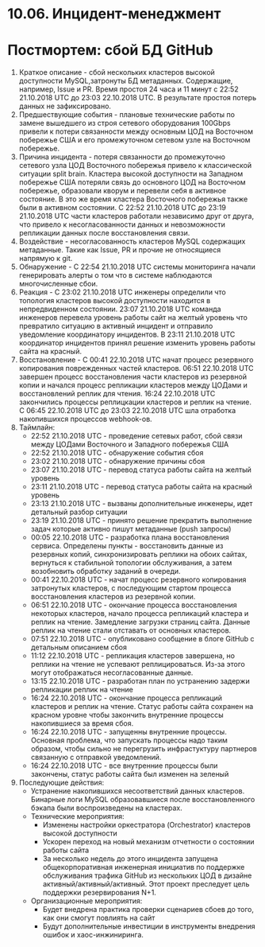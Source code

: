 # 10.06. Инцидент-менеджмент

# Постмортем: сбой БД GitHub
  1. Краткое описание - сбой нескольких кластеров высокой доступности MySQL,затронуты БД метаданных. Содержащие, например, Issue и PR. Время простоя 24 часа и 11 минут с 22:52 21.10.2018 UTC до 23:03 22.10.2018 UTC. В результате простоя потерь данных не зафиксировано.
  2. Предшествующие события - плановые технические работы по замене вышедшего из строя сетевого оборудования 100Gbps привели к потери связанности между основным ЦОД на Восточном побережье США и его промежуточном сетевом узле на Восточном побережье. 
  3. Причина инцидента - потеря связанности до промежуточно сетевого узла ЦОД Восточного побережья привело к классической ситуации split brain. Кластера высокой доступности на Западном побережье США потеряли связь до основного ЦОД на Восточном побережье, образовали кворум и перевели себя в активное состояние. В это же время кластера Восточного побережья также были в активном состоянии. С 22:52 21.10.2018 UTC до 23:19 21.10.2018 UTC части кластеров работали независимо друг от друга, что привело к несогласованности данных и невозможности репликации данных после восстановления связи.
  4. Воздействие - несогласованность кластеров MySQL содержащих метаданные. Такие как Issue, PR и прочие не относящиеся напрямую к git.
  5. Обнаружение - С 22:54 21.10.2018 UTC системы мониторинга начали генерировать алерты о том что в системе наблюдаются многочисленные сбои.
  6. Реакция - С 23:02 21.10.2018 UTC инженеры определили что топология кластеров высокой доступности находится в непредвиденном состоянии. 23:07 21.10.2018 UTC команда инженеров перевела уровень работы сайт на желтый уровень что превратило ситуацию в активный инцидент и отправило уведомление координатору инцидентов. В 23:11 21.10.2018 UTC координатор инцидентов принял решение изменить уровень работы сайта на красный.
  7. Восстановление - С 00:41 22.10.2018 UTC начат процесс резервного копирования поврежденных частей кластеров.  06:51 22.10.2018 UTC завершен процесс восстановления части кластеров из резервной копии и начался процесс репликации кластеров между ЦОДами и восстановлений реплик для чтения.  16:24 22.10.2018 UTC закончились процессы реплицкации кластеров и реплик на чтение. С 06:45 22.10.2018 UTC до 23:03 22.10.2018 UTC шла отработка накопившихся процессов webhook-ов.
  8. Таймлайн:
     - 22:52 21.10.2018 UTC - проведение сетевых работ, сбой связи между ЦОДами Восточного и Западного побережья США
     - 22:52 21.10.2018 UTC - обнаружение события сбоя
     - 23:02 21.10.2018 UTC - обнаружение причины сбоя
     - 23:07 21.10.2018 UTC - перевод статуса работы сайта на желтый уровень
     - 23:11 21.10.2018 UTC - перевод статуса работы сайта на красный уровень
     - 23:13 21.10.2018 UTC - вызваны дополнительные инженеры, идет детальный разбор ситуации
     - 23:19 21.10.2018 UTC - принято решение прекратить выполнение задач которые активно пишут метаданные (push запросы)
     - 00:05 22.10.2018 UTC - разработка плана восстановления сервиса. Определены пункты - восстановить данные из резервных копий, синхронизировать реплики на обоих сайтах, вернуться к стабильной топологии обслуживания, а затем возобновить обработку заданий в очереди. 
     - 00:41 22.10.2018 UTC - начат процесс резервного копирования затронутых кластеров, с последующим стартом процесса восстановления кластеров из резервной копии.
     - 06:51 22.10.2018 UTC - окончание процесса восстановления некоторых кластеров, начало процесса репликаций кластера и реплик на чтение. Замедление загрузки страниц сайта. Данные реплик на чтение стали отставать от основных кластеров. 
     - 07:51 22.10.2018 UTC - опубликовано сообщение в блоге GitHub с детальным описанием сбоя
     - 11:12 22.10.2018 UTC - репликация кластеров завершена, но реплики на чтение не успевают реплицироваться. Из-за этого могут отображаться несогласованные данные.
     - 13:15 22.10.2018 UTC - разработан план по устранению задержи репликации реплик на чтение
     - 16:24 22.10.2018 UTC - окончание процесса репликаций кластеров и реплик на чтение. Статус работы сайта сохранен на красном уровне чтобы закончить внутренние процессы накопившиеся за время сбоя.
     - 16:24 22.10.2018 UTC - запущенны внутренние процессы. Основная проблема, что запускать процессы надо таким образом, чтобы сильно не перегрузить инфрастуктуру партнеров связанную с отправкой уведомлений.
     - 16:24 22.10.2018 UTC - все внутренние процессы были закончены, статус работы сайта был изменен на зеленый
  9. Последующие действия:
     - Устранение накопившихся несоответствий данных кластеров. Бинарные логи MySQL образовавшиеся после восстановленного бэкапа были воспроизведены на кластерах. 
     - Технические мероприятия:
       - Изменены настройки оркестратора (Orchestrator) кластеров высокой доступности
       - Ускорен переход на новый механизм отчетности о состоянии работы сайта
       - За несколько недель до этого инцидента запущена общекорпоративная инженерная инициатив по поддержке обслуживания трафика GitHub из нескольких ЦОД в дизайне активный/активный/активный. Этот проект преследует цель поддержки резервирования N+1. 
     - Организационные мероприятия: 
       - Будет внедрена практика проверки сценариев сбоев до того, как они смогут повлиять на сайт
       - Будут дополнительные инвестиции в инструменты внедрения ошибок и хаос-инжиниринга. 